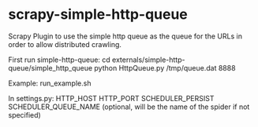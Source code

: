 scrapy-simple-http-queue
========================

Scrapy Plugin to use the simple http queue as the queue for the URLs in order to allow distributed crawling.

First run simple-http-queue:
cd externals/simple-http-queue/simple_http_queue
python HttpQueue.py /tmp/queue.dat 8888

Example: run_example.sh

In settings.py:
HTTP_HOST
HTTP_PORT
SCHEDULER_PERSIST
SCHEDULER_QUEUE_NAME (optional, will be the name of the spider if not specified)
